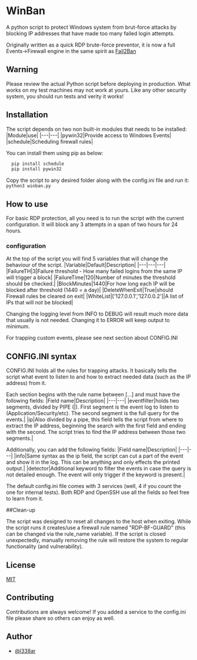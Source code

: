 
# WinBan

A python script to protect Windows system from brut-force attacks by blocking IP addresses that have made too many failed login attempts.

Originally  written as a quick RDP brute-force preventor, it is now a full Events->Firewall engine in the same spirit as [Fail2Ban](https://github.com/fail2ban/fail2ban)
## Warning
Please review the actual Python script before deploying in production. What works on my test machines may not work at yours. Like any other security system, you should run tests and verity it works!
## Installation

The script depends on two non built-in modules that needs to be installed:
|Module|use|
|---|---|
|pywin32|Provide access to Windows Events|
|schedule|Scheduling firewall rules|

You can install them using pip as below:
```cmd
  pip install schedule
  pip install pywin32
```

 Copy the script to any desired folder along with the config.ini file and run it:
 ``python3 winban.py``   
## How to use

For basic RDP protection, all you need is to run the script with the current configuration.
It will block any 3 attempts in a span of two hours for 24 hours.

### configuration
At the top of the script you will find 5 variables that will change the behaviour of the script.
|Variable|Default|Description|
|---|---|---|
|FailureTH|3|Failure threshold - How many failed logins from the same IP will trigger a block|
|FailureTime|120|Number of minutes the threshold should be checked.|
|BlockMinutes|1440|For how long each IP will be blocked after threshold (1440 = a day)|
|DeleteWhenExit|True|should Firewall rules be cleared on exit|
|WhiteList|['127.0.0.1','127.0.0.2']|A list of IPs that will not be blocked|

Changing the logging level from INFO to DEBUG will result much more data that usually is not needed. Changing it to ERROR will keep output to minimum.

For trapping custom events, please see next section about CONFIG.INI
## CONFIG.INI syntax

CONFIG.INI holds all the rules for trapping attacks. It basically tells the script what event to listen to and how to extract needed data (such as the IP address) from it.

Each section begins with the rule name between [...] and must have the following fields:
|Field name|Description|
|---|---|
|eventfilter|holds two segments, divided by PIPE (\|). First segment is the event log to listen to (Application/Security/etc). The second segment is the full query for the events.|
|ip|Also divided by a pipe, this field tells the script from where to extract the IP address, beginning the search with the first field and ending with the second. The script tries to find the IP address between those two segments.|

Additionally, you can add the following fields:
|Field name|Description|
|---|---|
|info|Same syntax as the ip field, the script can cut a part of the event and show it in the log. This can be anything and only effects the printed output.|
|detector|Additional keyword to filter the events in case the query is not detailed enough. The event will only trigger if the keyword is present.|

The default config.ini file comes with 3 services (well, 4 if you count the one for internal tests). Both RDP and OpenSSH use all the fields so feel free to learn from it.

##Clean-up

The script was designed to reset all changes to the host when exiting. While the script runs it creates/use a firewall rule named "RDP-BF-GUARD<n>" (this can be changed via the rule_name variable). If the script is closed unexpectedly, manually removing the rule will restore the system to regular functionality (and vulnerability).

## License

[MIT](https://choosealicense.com/licenses/mit/)


## Contributing

Contributions are always welcome!
If you added a service to the config.ini file please share so others can enjoy as well.

## Author

- [@l338ar](https://github.com/L338ar)

